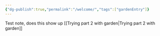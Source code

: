 ```yaml
---
{"dg-publish":true,"permalink":"/welcome/","tags":["gardenEntry"]}
---
```


Test note, does this show up
[[Trying part 2 with garden\|Trying part 2 with garden]]
